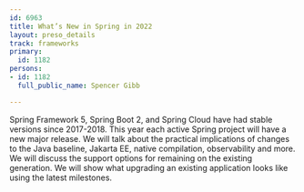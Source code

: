 ```yaml
---
id: 6963
title: What’s New in Spring in 2022
layout: preso_details
track: frameworks
primary:
  id: 1182
persons:
- id: 1182
  full_public_name: Spencer Gibb

---
```

Spring Framework 5, Spring Boot 2, and Spring Cloud have had stable versions since 2017-2018. This year each active Spring project will have a new major release. We will talk about the practical implications of changes to the Java baseline, Jakarta EE, native compilation, observability and more. We will discuss the support options for remaining on the existing generation. We will show what upgrading an existing application looks like using the latest milestones.
